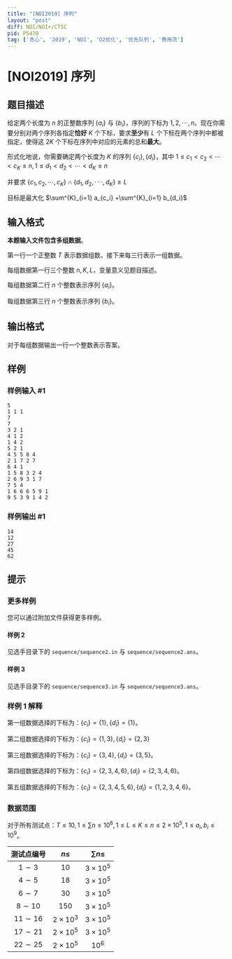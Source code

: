 ```yaml
---
title: "[NOI2019] 序列"
layout: "post"
diff: NOI/NOI+/CTSC
pid: P5470
tag: ['贪心', '2019', 'NOI', 'O2优化', '优先队列', '费用流']
---
```

# [NOI2019] 序列
## 题目描述

给定两个长度为 $n$ 的正整数序列 $\{a_i\}$ 与 $\{b_i\}$，序列的下标为 $1, 2, \cdots , n$。现在你需要分别对两个序列各指定**恰好** $K$ 个下标，要求**至少**有 $L$ 个下标在两个序列中都被指定，使得这 $2K$ 个下标在序列中对应的元素的总和**最大**。

形式化地说，你需要确定两个长度为 $K$ 的序列 $\{c_i\}, \{d_i\}$，其中
$1 \leq c_1 < c_2 < \cdots < c_K \leq n , 1 \leq d_1 < d_2 < \cdots < d_K \leq n$

并要求 $\{c_1, c_2, \cdots , c_K\} \cap \{d_1, d_2, · · · , d_K\}\geq L$

目标是最大化 $\sum^{K}_{i=1} a_{c_i} +\sum^{K}_{i=1} b_{d_i}$

## 输入格式

**本题输入文件包含多组数据**。

第一行一个正整数 $T$ 表示数据组数。接下来每三行表示一组数据。

每组数据第一行三个整数 $n, K, L$，变量意义见题目描述。

每组数据第二行 $n$ 个整数表示序列 $\{a_i\}$。

每组数据第三行 $n$ 个整数表示序列 $\{b_i\}$。
## 输出格式

对于每组数据输出一行一个整数表示答案。

## 样例

### 样例输入 #1
```
5
1 1 1
7
7
3 2 1
4 1 2
1 4 2
5 2 1
4 5 5 8 4
2 1 7 2 7
6 4 1
1 5 8 3 2 4
2 6 9 3 1 7
7 5 4
1 6 6 6 5 9 1
9 5 3 9 1 4 2
```
### 样例输出 #1
```
14
12
27
45
62

```
## 提示

### 更多样例

您可以通过附加文件获得更多样例。

#### 样例 2

见选手目录下的 `sequence/sequence2.in` 与 `sequence/sequence2.ans`。

#### 样例 3

见选手目录下的 `sequence/sequence3.in` 与 `sequence/sequence3.ans`。

### 样例 1 解释

第一组数据选择的下标为：$\{c_i\} = \{1\} , \{d_i\} = \{1\}$。

第二组数据选择的下标为：$\{c_i\} = \{1, 3\} , \{d_i\} = \{2, 3\}$

第三组数据选择的下标为：$\{c_i\} = \{3, 4\} , \{d_i\} = \{3, 5\}$。

第四组数据选择的下标为：$\{c_i\} = \{2, 3, 4, 6\} , \{d_i\} = \{2, 3, 4, 6\}$。

第五组数据选择的下标为：$\{c_i\} = \{2, 3, 4, 5, 6\} , \{d_i\} = \{1, 2, 3, 4, 6\}$。

### 数据范围

对于所有测试点：$T \leq 10 , 1 \leq \sum n \leq 10^6, 1 \leq L \leq K \leq n \leq 2 \times 10^5, 1 \leq a_i, b_i \leq 10^9$。

| 测试点编号 | $n\le$ | $\sum n \le$ |
| :----------: | :----------: | :----------: |
| $1\sim3$ | $10$ | $3\times 10^5$ |
| $4\sim5$ | $18$ | $3\times 10^5$ |
| $6\sim7$ | $30$ | $3\times 10^5$ |
| $8\sim10$ | $150$ | $3\times 10^5$ |
| $11\sim16$ | $2\times 10^3$ | $3\times 10^5$ |
| $17\sim21$ | $2\times 10^5$ | $3\times 10^5$ |
| $22\sim25$ | $2\times 10^5$ | $10^6$ |
